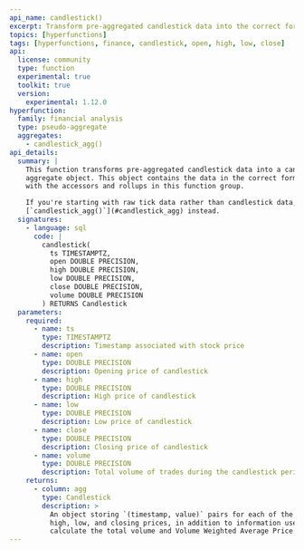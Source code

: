 ```yaml
---
api_name: candlestick()
excerpt: Transform pre-aggregated candlestick data into the correct form to use with `candlestick_agg` functions
topics: [hyperfunctions]
tags: [hyperfunctions, finance, candlestick, open, high, low, close]
api:
  license: community
  type: function
  experimental: true
  toolkit: true
  version:
    experimental: 1.12.0
hyperfunction:
  family: financial analysis
  type: pseudo-aggregate
  aggregates:
    - candlestick_agg()
api_details:
  summary: |
    This function transforms pre-aggregated candlestick data into a candlestick
    aggregate object. This object contains the data in the correct form to use
    with the accessors and rollups in this function group.

    If you're starting with raw tick data rather than candlestick data, use
    [`candlestick_agg()`](#candlestick_agg) instead.
  signatures:
    - language: sql
      code: |
        candlestick(
          ts TIMESTAMPTZ,
          open DOUBLE PRECISION,
          high DOUBLE PRECISION,
          low DOUBLE PRECISION,
          close DOUBLE PRECISION,
          volume DOUBLE PRECISION
        ) RETURNS Candlestick
  parameters:
    required:
      - name: ts
        type: TIMESTAMPTZ
        description: Timestamp associated with stock price
      - name: open
        type: DOUBLE PRECISION
        description: Opening price of candlestick
      - name: high
        type: DOUBLE PRECISION
        description: High price of candlestick
      - name: low
        type: DOUBLE PRECISION
        description: Low price of candlestick
      - name: close
        type: DOUBLE PRECISION
        description: Closing price of candlestick
      - name: volume
        type: DOUBLE PRECISION
        description: Total volume of trades during the candlestick period
    returns:
      - column: agg
        type: Candlestick
        description: >
          An object storing `(timestamp, value)` pairs for each of the opening,
          high, low, and closing prices, in addition to information used to
          calculate the total volume and Volume Weighted Average Price.
---
```


